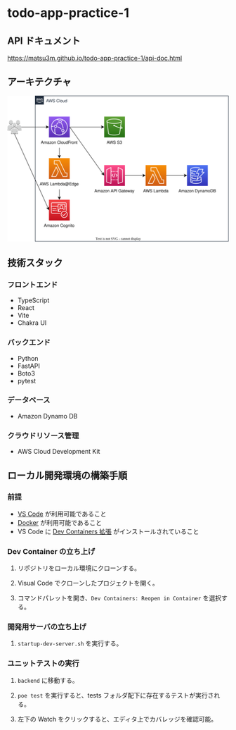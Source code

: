 # todo-app-practice-1

## API ドキュメント

https://matsu3m.github.io/todo-app-practice-1/api-doc.html

## アーキテクチャ

![](./docs/img/architecture.drawio.svg)

## 技術スタック

### フロントエンド

- TypeScript
- React
- Vite
- Chakra UI

### バックエンド

- Python
- FastAPI
- Boto3
- pytest

### データベース

- Amazon Dynamo DB

### クラウドリソース管理

- AWS Cloud Development Kit

## ローカル開発環境の構築手順

### 前提

- [VS Code](https://code.visualstudio.com/) が利用可能であること
- [Docker](https://www.docker.com/products/docker-desktop/) が利用可能であること
- VS Code に [Dev Containers 拡張](https://marketplace.visualstudio.com/items?itemName=ms-vscode-remote.remote-containers) がインストールされていること

### Dev Container の立ち上げ

1. リポジトリをローカル環境にクローンする。

2. Visual Code でクローンしたプロジェクトを開く。

3. コマンドパレットを開き、`Dev Containers: Reopen in Container` を選択する。

### 開発用サーバの立ち上げ

1. `startup-dev-server.sh` を実行する。

### ユニットテストの実行

1. `backend` に移動する。

2. `poe test` を実行すると、tests フォルダ配下に存在するテストが実行される。

3. 左下の Watch をクリックすると、エディタ上でカバレッジを確認可能。
